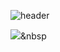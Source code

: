![header](https://capsule-render.vercel.app/api?type=waving&color=auto&height=280&section=header&text=ready%20Jun&fontSize=90)

<img src="https://img.shields.io/badge/Python-3766AB?style=flat-square&logo=Python&logoColor=white"/></a>&nbsp 
<!--
**rdyjun/rdyjun** is a ✨ _special_ ✨ repository because its `README.md` (this file) appears on your GitHub profile.

Here are some ideas to get you started:

- 🔭 I’m currently working on ...
- 🌱 I’m currently learning ...
- 👯 I’m looking to collaborate on ...
- 🤔 I’m looking for help with ...
- 💬 Ask me about ...
- 📫 How to reach me: ...
- 😄 Pronouns: ...
- ⚡ Fun fact: ...
-->
